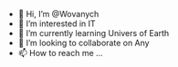 - 👋 Hi, I’m @Wovanych
- 👀 I’m interested in IT
- 🌱 I’m currently learning Univers of Earth
- 💞️ I’m looking to collaborate on Any
- 📫 How to reach me ...

<!---
Wovanych/Wovanych is a ✨ special ✨ repository because its `README.md` (this file) appears on your GitHub profile.
You can click the Preview link to take a look at your changes.
--->
